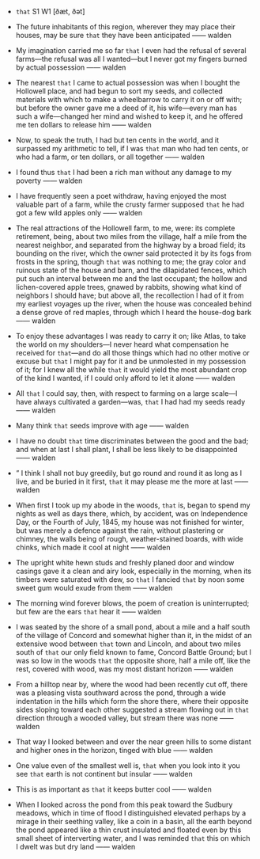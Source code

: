 - `that` S1 W1 [ðæt, ðət]



-  The future inhabitants of this region, wherever they may place their houses, may be sure `that` they have been anticipated —— walden

- My imagination carried me so far `that` I even had the refusal of several farms﻿—the refusal was all I wanted﻿—but I never got my fingers burned by actual possession —— walden

-  The nearest `that` I came to actual possession was when I bought the Hollowell place, and had begun to sort my seeds, and collected materials with which to make a wheelbarrow to carry it on or off with; but before the owner gave me a deed of it, his wife﻿—every man has such a wife﻿—changed her mind and wished to keep it, and he offered me ten dollars to release him —— walden

-  Now, to speak the truth, I had but ten cents in the world, and it surpassed my arithmetic to tell, if I was `that` man who had ten cents, or who had a farm, or ten dollars, or all together —— walden

-  I found thus `that` I had been a rich man without any damage to my poverty —— walden

- I have frequently seen a poet withdraw, having enjoyed the most valuable part of a farm, while the crusty farmer supposed `that` he had got a few wild apples only —— walden

- The real attractions of the Hollowell farm, to me, were: its complete retirement, being, about two miles from the village, half a mile from the nearest neighbor, and separated from the highway by a broad field; its bounding on the river, which the owner said protected it by its fogs from frosts in the spring, though `that` was nothing to me; the gray color and ruinous state of the house and barn, and the dilapidated fences, which put such an interval between me and the last occupant; the hollow and lichen-covered apple trees, gnawed by rabbits, showing what kind of neighbors I should have; but above all, the recollection I had of it from my earliest voyages up the river, when the house was concealed behind a dense grove of red maples, through which I heard the house-dog bark —— walden

-  To enjoy these advantages I was ready to carry it on; like Atlas, to take the world on my shoulders﻿—I never heard what compensation he received for `that`﻿—and do all those things which had no other motive or excuse but `that` I might pay for it and be unmolested in my possession of it; for I knew all the while `that` it would yield the most abundant crop of the kind I wanted, if I could only afford to let it alone —— walden

- All `that` I could say, then, with respect to farming on a large scale﻿—I have always cultivated a garden﻿—was, `that` I had had my seeds ready —— walden

-  Many think `that` seeds improve with age —— walden

-  I have no doubt `that` time discriminates between the good and the bad; and when at last I shall plant, I shall be less likely to be disappointed —— walden

- ” I think I shall not buy greedily, but go round and round it as long as I live, and be buried in it first, `that` it may please me the more at last —— walden

- When first I took up my abode in the woods, `that` is, began to spend my nights as well as days there, which, by accident, was on Independence Day, or the Fourth of July, 1845, my house was not finished for winter, but was merely a defence against the rain, without plastering or chimney, the walls being of rough, weather-stained boards, with wide chinks, which made it cool at night —— walden

-  The upright white hewn studs and freshly planed door and window casings gave it a clean and airy look, especially in the morning, when its timbers were saturated with dew, so `that` I fancied `that` by noon some sweet gum would exude from them —— walden

-  The morning wind forever blows, the poem of creation is uninterrupted; but few are the ears `that` hear it —— walden

- I was seated by the shore of a small pond, about a mile and a half south of the village of Concord and somewhat higher than it, in the midst of an extensive wood between `that` town and Lincoln, and about two miles south of `that` our only field known to fame, Concord Battle Ground; but I was so low in the woods `that` the opposite shore, half a mile off, like the rest, covered with wood, was my most distant horizon —— walden

-  From a hilltop near by, where the wood had been recently cut off, there was a pleasing vista southward across the pond, through a wide indentation in the hills which form the shore there, where their opposite sides sloping toward each other suggested a stream flowing out in `that` direction through a wooded valley, but stream there was none —— walden

-  That way I looked between and over the near green hills to some distant and higher ones in the horizon, tinged with blue —— walden

-  One value even of the smallest well is, `that` when you look into it you see `that` earth is not continent but insular —— walden

-  This is as important as `that` it keeps butter cool —— walden

-  When I looked across the pond from this peak toward the Sudbury meadows, which in time of flood I distinguished elevated perhaps by a mirage in their seething valley, like a coin in a basin, all the earth beyond the pond appeared like a thin crust insulated and floated even by this small sheet of interverting water, and I was reminded `that` this on which I dwelt was but dry land —— walden